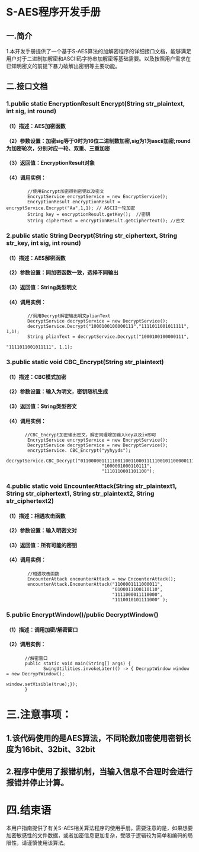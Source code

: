 # S-AES程序开发手册
## 一.简介
1.本开发手册提供了一个基于S-AES算法的加解密程序的详细接口文档，能够满足用户对于二进制加解密和ASCII码字符串加解密等基础需要。以及按照用户需求在已知明密文的前提下暴力破解出密钥等主要功能。

## 二.接口文档
### 1.public static EncryptionResult Encrypt(String str_plaintext, int sig, int round)

#### （1）描述：AES加密函数
#### （2）参数设置：加密sig等于0时为16位二进制数加密,sig为1为ascii加密;round为加密轮次，分别对应一轮、双重、三重加密
#### （3）返回值：EncryptionResult对象
#### （4）调用实例：
```shell
        //使用Encrypt加密得到密钥以及密文
        EncryptService encryptService = new EncryptService();
        EncryptionResult encryptionResult = encryptService.Encrypt("Aa",1,1); // ASCII一轮加密
        String key = encryptionResult.getKey();  //密钥
        String ciphertext = encryptionResult.getCiphertext(); //密文
```

### 2.public static String Decrypt(String str_ciphertext, String str_key, int sig, int round)

#### （1）描述：AES解密函数
#### （2）参数设置：同加密函数一致，选择不同输出
#### （3）返回值：String类型明文
#### （4）调用实例：
```shell
        //调用Decrypt解密输出明文plianText
        DecryptService decryptService = new DecryptService();
        decryptService.Decrypt("1000100100000111","1111011001011111", 1,1);
        String plianText = decryptService.Decrypt("1000100100000111",
                                                    "1111011001011111", 1,1);
```

### 3.public static void CBC_Encrypt(String str_plaintext)

#### （1）描述：CBC模式加密
#### （2）参数设置：输入为明文，密钥随机生成
#### （3）返回值：String类型密文
#### （4）调用实例：
```shell
       //CBC_Encrypt加密输出密文，解密同理增加输入key以及iv即可
        EncryptService encryptService = new EncryptService();
        DecryptService decryptService = new DecryptService();
        encryptService. CBC_Encrypt("yyhyyds");
        decryptService.CBC_Decrypt("0110000011111001100110001111100101100000111011011101101100010110",
                                    "1000001000110111",
                                    "1110110001101100");
```

###  4.public static void EncounterAttack(String str_plaintext1, String str_ciphertext1, String str_plaintext2, String str_ciphertext2) 
#### （1）描述：相遇攻击函数
#### （2）参数设置：输入明密文对
#### （3）返回值：所有可能的密钥
#### （4）调用实例：
```shell
        //相遇攻击函数
        EncounterAttack encounterAttack = new EncounterAttack();
        encounterAttack.EncounterAttack("1100001111000011",
                                        "0100011100110110",
                                        "1111000011110000",
                                        "1110010101111000" );
```

###  5.public EncryptWindow()/public DecryptWindow()  
#### （1）描述：调用加密/解密窗口
#### （2）调用实例：
```shell
       //解密窗口
       public static void main(String[] args) {
              SwingUtilities.invokeLater(() -> { DecryptWindow window = new DecryptWindow();
                                                  window.setVisible(true);});
       }
```

# 三.注意事项：
## 1.该代码使用的是AES算法，不同轮数加密使用密钥长度为16bit、32bit、32bit
## 2.程序中使用了报错机制，当输入信息不合理时会进行报错并停止计算。

# 四.结束语
本用户指南提供了有关S-AES相关算法程序的使用手册。需要注意的是，如果想要加密敏感性的文件数据，或者加密信息更加复杂，受限于逻辑较为简单和编码的局限性，请谨慎使用该算法。
